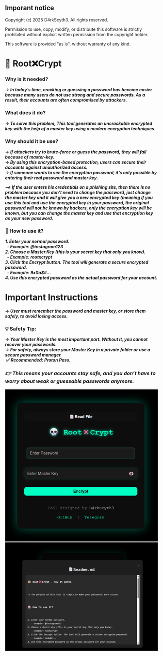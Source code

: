 ## Imporant notice

Copyright (c) 2025 D4rkScyth3. All rights reserved.

Permission to use, copy, modify, or distribute this software is strictly prohibited 
without explicit written permission from the copyright holder.

This software is provided "as is", without warranty of any kind.  

<b><b>

# **🔐 Root❌Crypt**

### Why is it needed?

*-> In today’s time, cracking or guessing a password has become easier because many users do not use strong and secure passwords. As a result, their accounts are often compromised by attackers.*

### What does it do?

*-> To solve this problem, This tool generates an uncrackable encrypted key with the help of a master key using a modern encryption techniques.*

### Why should it be use?

*-> If attackers try to brute-force or guess the password, they will fail because of master-key.*   
*-> By using this encryption-based protection, users can secure their accounts against unauthorized access.*  
*-> If someone wants to see the encryption password, it’s only possible by entering their real password and master key.*  

*--> If the user enters his credentials on a phishing site, then there is no problem because you don't need to change the password, just change the master key and        it will give you a new encrypted key (meaning if you use this tool and use the encrypted key in your password, the original password will not be known by             hackers, only the encryption key will be known, but you can change the master key and use that encryption key as your new password.*  

### **📝 How to use it?**

*1\. Enter your normal password.*  
*&nbsp;  - Example: @instagram123*  
*2\. Choose a Master Key (this is your secret key that only you know).*  
*&nbsp;  - Example: rootxcrypt*  
*3\. Click the Encrypt button. The tool will generate a secure encrypted password.*  
*&nbsp;  - Example: 9x0a$#...*  
*4\. Use this encrypted password as the actual password for your account.*  


# Important Instructions

*-> User must remember the password and master key, or store them safely, to avoid losing access.*
### **💡 Safety Tip:**
*-> Your Master Key is the most important part. Without it, you cannot recover your passwords.*  
*-> For safety, always store your Master Key in a private folder or use a secure password manager.*  
&nbsp;<b>✅ *Recommended: Proton Pass.*  </b>

### *👉 This means your accounts stay safe, and you don’t have to worry about weak or guessable passwords anymore.*


![Tool-Interface](assets/tool-interface.png) ![Readme-Interface](assets/readme-interface.png)





